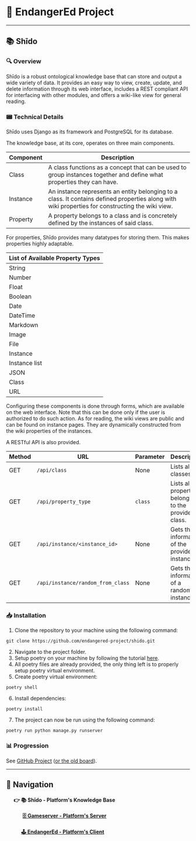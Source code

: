# 🌱 EndangerEd Project

---

## 📚 Shīdo

### 🔍 Overview
Shīdo is a robust ontological knowledge base that can store and output a wide variety of data. 
It provides an easy way to view, create, update, and delete information through its web interface, 
includes a REST compliant API for interfacing with other modules, and offers a wiki-like view for general reading.

### 📟 Technical Details
Shīdo uses Django as its framework and PostgreSQL for its database. 

The knowledge base, at its core, operates on three main components.

| **Component** | **Description**                                                                                                                                  |
|---------------|--------------------------------------------------------------------------------------------------------------------------------------------------|
| Class         | A class functions as a concept that can be used to group instances together and define what properties they can have.                            |     
| Instance      | An instance represents an entity belonging to a class. It contains defined properties along with wiki properties for constructing the wiki view. | 
| Property      | A property belongs to a class and is concretely defined by the instances of said class.                                                          |

For properties, Shīdo provides many datatypes for storing them. This makes properties highly adaptable.

| **List of Available Property Types** |
|--------------------------------------|
| String                               |
| Number                               |
| Float                                |
| Boolean                              |
| Date                                 |
| DateTime                             |
| Markdown                             |
| Image                                |
| File                                 |
| Instance                             |
| Instance list                        |
| JSON                                 |
| Class                                |
| URL                                  |

Configuring these components is done through forms, which are available on the web interface. Note that this can be done
only if the user is authorized to do such action. As for reading, the wiki views are public and can be found on instance pages.
They are dynamically constructed from the wiki properties of the instances.

A RESTful API is also provided.

| **Method** | **URL**                           | **Parameter** | **Description**                                       |
|------------|-----------------------------------|---------------|-------------------------------------------------------|
| GET        | `/api/class`                      | None          | Lists all classes.                                    |
| GET        | `/api/property_type`              | `class`       | Lists all properties belonging to the provided class. |
| GET        | `/api/instance/<instance_id>`     | None          | Gets the information of the provided instance.        |
| GET        | `/api/instance/random_from_class` | None          | Gets the information of a random instance.            |

### 📥 Installation
1. Clone the repository to your machine using the following command:
```commandline
git clone https://github.com/endangered-project/shido.git 
```
2. Navigate to the project folder.
3. Setup poetry on your machine by following the tutorial [here](https://python-poetry.org/docs/).
4. All poetry files are already provided, the only thing left is to properly setup poetry virtual environment.
5. Create poetry virtual environment:
```commandline
poetry shell
```
6. Install dependencies:
```commandline
poetry install
```
7. The project can now be run using the following command:
```commandline
poetry run python manage.py runserver
```

### 📊 Progression
See [GitHub Project](https://github.com/orgs/endangered-project/projects/1/) ([or the old board](https://github.com/users/HelloYeew/projects/8/views/2)).

---

## 🧭 Navigation

#### &emsp;&nbsp; 👉 📚 Shīdo - Platform's Knowledge Base

#### &emsp;&emsp;&emsp; [🗄️ Gameserver - Platform's Server](https://github.com/endangered-project/gameserver)

#### &emsp;&emsp;&nbsp;&nbsp;&nbsp; [🕹️ EndangerEd - Platform's Client](https://github.com/endangered-project/EndangerEd)



